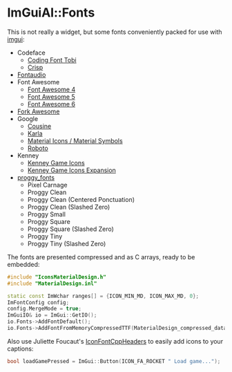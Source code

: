 # ImGuiAl::Fonts

This is not really a widget, but some fonts conveniently packed for use with [imgui](https://github.com/ocornut/imgui):

* Codeface
    * [Coding Font Tobi](https://github.com/chrissimpkins/codeface/tree/master/fonts/coding-font-tobi)
    * [Crisp](https://github.com/chrissimpkins/codeface/tree/master/fonts/crisp)
* [Fontaudio](https://github.com/fefanto/fontaudio)
* Font Awesome
    * [Font Awesome 4](https://github.com/FortAwesome/Font-Awesome/tree/4.x/fonts)
    * [Font Awesome 5](https://fontawesome.com/v5/download)
    * [Font Awesome 6](https://fontawesome.com/download)
* [Fork Awesome](https://forkaweso.me/Fork-Awesome/)
* Google
    * [Cousine](https://fonts.google.com/specimen/Cousine)
    * [Karla](https://fonts.google.com/specimen/Karla)
    * [Material Icons / Material Symbols](https://github.com/google/material-design-icons)
    * [Roboto](https://fonts.google.com/specimen/Roboto)
* Kenney
    * [Kenney Game Icons](https://www.kenney.nl/assets/game-icons)
    * [Kenney Game Icons Expansion](https://www.kenney.nl/assets/game-icons-expansion)
* [proggy_fonts](http://www.proggyfonts.net/)
    * Pixel Carnage
    * Proggy Clean
    * Proggy Clean (Centered Ponctuation)
    * Proggy Clean (Slashed Zero)
    * Proggy Small
    * Proggy Square
    * Proggy Square (Slashed Zero)
    * Proggy Tiny
    * Proggy Tiny (Slashed Zero)

The fonts are presented compressed and as C arrays, ready to be embedded:

```cpp
#include "IconsMaterialDesign.h"
#include "MaterialDesign.inl"

static const ImWchar ranges[] = {ICON_MIN_MD, ICON_MAX_MD, 0};
ImFontConfig config;
config.MergeMode = true;
ImGuiIO& io = ImGui::GetIO();
io.Fonts->AddFontDefault();
io.Fonts->AddFontFromMemoryCompressedTTF(MaterialDesign_compressed_data, MaterialDesign_compressed_size, 24.0f, &config, ranges);
```

Also use Juliette Foucaut's [IconFontCppHeaders](https://github.com/juliettef/IconFontCppHeaders) to easily add icons to your captions:

```cpp
bool loadGamePressed = ImGui::Button(ICON_FA_ROCKET " Load game...");
```

